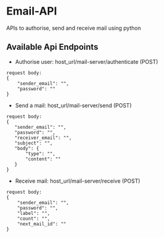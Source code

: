 # Email-API
APIs to authorise, send and receive mail using python

## Available Api Endpoints
- Authorise user: host_url/mail-server/authenticate (POST)
```
request body:
{
	"sender_email": "",
	"password": ""
}
```

- Send a mail: host_url/mail-server/send (POST)
 ```
 request body:
{
	"sender_email": "",
	"password": "",
	"receiver_email": "",
	"subject": "",
	"body": {
		"type": "",
		"content": ""
	}
}
```

- Receive mail: host_url/mail-server/receive (POST)
```
request body:
{
	"sender_email": "",
	"password": "",
	"label": "",
	"count": "",
	"next_mail_id": ""
}
```
